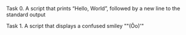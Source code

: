 Task 0. A script that prints “Hello, World”, followed by a new line to the standard output

Task 1. A script that displays a confused smiley "\"(Ôo)'"
